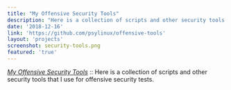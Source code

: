 ```yaml
---
title: "My Offensive Security Tools"
description: "Here is a collection of scripts and other security tools that I use for offensive security tests."
date: '2018-12-16'
link: 'https://github.com/psylinux/offensive-tools'
layout: 'projects'
screenshot: security-tools.png
featured: 'true'
---
```


[_My Offensive Security Tools_](https://github.com/psylinux/offensive-tools) :: Here is a collection of scripts and other security tools that I use for offensive security tests.
